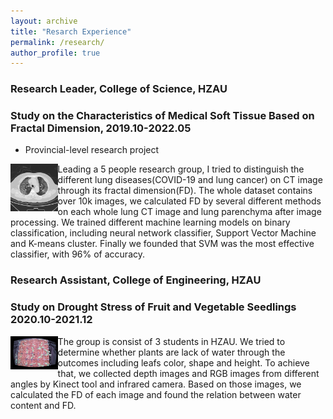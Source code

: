 ```yaml
---
layout: archive
title: "Resarch Experience"
permalink: /research/
author_profile: true
---
```



### Research Leader, College of Science, HZAU
### Study on the Characteristics of Medical Soft Tissue Based on Fractal Dimension, 2019.10-2022.05
* Provincial-level research project
  
<img align="left" src="/images/pCT490.jpg" style="width:15%">

Leading a 5 people research group, I tried to distinguish the different lung diseases(COVID-19 and lung cancer) on CT image through its fractal dimension(FD). The whole dataset contains over 10k images, we calculated FD by several different methods on each whole lung CT image and lung parenchyma after image processing. We trained different machine learning models on binary classification, including neural network classifier, Support Vector Machine and K-means cluster. Finally we founded that SVM was the most effective classifier, with 96% of accuracy.



### Research Assistant, College of Engineering, HZAU
### Study on Drought Stress of Fruit and Vegetable Seedlings 2020.10-2021.12

<img align="left" src="/images/depbg1-1.jpeg" style="width:15%">

The group is consist of 3 students in HZAU. We tried to determine whether plants are lack of water through the outcomes including leafs color, shape and height. To achieve that, we collected depth images and RGB images from different angles by Kinect tool and infrared camera. Based on those images, we calculated the FD of each image and found the relation between water content and FD.
